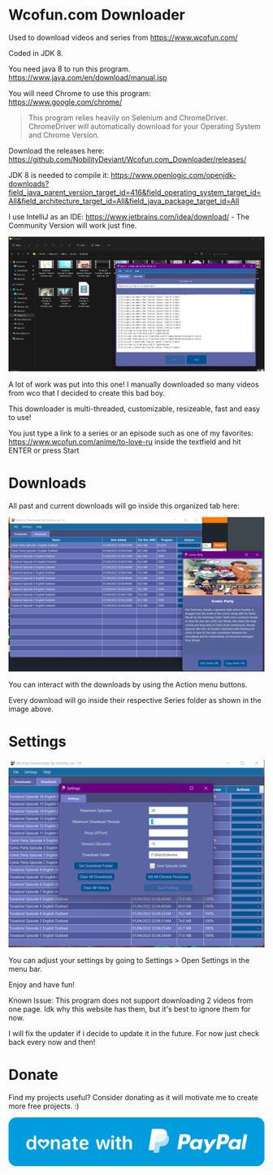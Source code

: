 # Wcofun.com Downloader

Used to download videos and series from https://www.wcofun.com/

Coded in JDK 8.

You need java 8 to run this program. https://www.java.com/en/download/manual.jsp

You will need Chrome to use this program: https://www.google.com/chrome/

> This program relies heavily on Selenium and ChromeDriver. ChromeDriver will automatically download for your Operating System and Chrome Version.

Download the releases here: https://github.com/NobilityDeviant/Wcofun.com_Downloader/releases/

JDK 8 is needed to compile it: https://www.openlogic.com/openjdk-downloads?field_java_parent_version_target_id=416&field_operating_system_target_id=All&field_architecture_target_id=All&field_java_package_target_id=All

I use IntelliJ as an IDE: https://www.jetbrains.com/idea/download/ - The Community Version will work just fine.


![Alt text](images/home.png?raw=true "Home Tab")

A lot of work was put into this one!
I manually downloaded so many videos from wco that I decided to create this bad boy.

This downloader is multi-threaded, customizable, resizeable, fast and easy to use!

You just type a link to a series or an episode such as one of my favorites: https://www.wcofun.com/anime/to-love-ru
inside the textfield and hit ENTER or press Start

# Downloads

All past and current downloads will go inside this organized tab here:

![Alt text](images/downloads.png?raw=true "Download Tab")

You can interact with the downloads by using the Action menu buttons.

Every download will go inside their respective Series folder as shown in the image above.

# Settings

![Alt text](images/wco_settings.png?raw=true "Settings Window")

You can adjust your settings by going to Settings > Open Settings in the menu bar.

Enjoy and have fun!

Known Issue: This program does not support downloading 2 videos from one page.
Idk why this website has them, but it's best to ignore them for now.

I will fix the updater if i decide to update it in the future.
For now just check back every now and then!

# Donate

Find my projects useful? Consider donating as it will motivate me to create more free projects. :)

[![PayPal](/images/blue.svg)](https://www.paypal.com/paypalme/nobilitydev)


